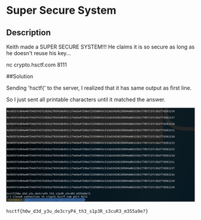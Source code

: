 # Super Secure System

## Description

Keith made a SUPER SECURE SYSTEM!!! He claims it is so secure as long as he doesn't reuse his key...

nc crypto.hsctf.com 8111

##Solution

Sending 'hsctf{' to the server, I realized that it has same output as first line.

So I just sent all printable characters until it matched the answer.

![](ans.png)
```
hsctf{h0w_d3d_y3u_de3cryP4_th3_s1p3R_s3cuR3_m355a9e?}
```
